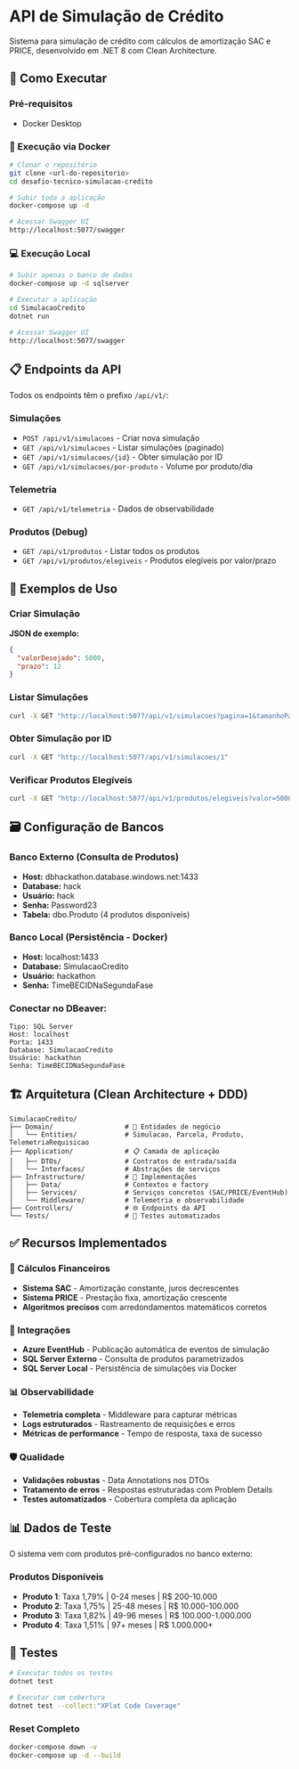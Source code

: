 # API de Simulação de Crédito

Sistema para simulação de crédito com cálculos de amortização SAC e PRICE, desenvolvido em .NET 8 com Clean Architecture.

## 🚀 Como Executar

### **Pré-requisitos**
- Docker Desktop

### **🐳 Execução via Docker**

```bash
# Clonar o repositório
git clone <url-do-repositorio>
cd desafio-tecnico-simulacao-credito

# Subir toda a aplicação
docker-compose up -d

# Acessar Swagger UI
http://localhost:5077/swagger
```

### **💻 Execução Local**

```bash
# Subir apenas o banco de dados
docker-compose up -d sqlserver

# Executar a aplicação
cd SimulacaoCredito
dotnet run

# Acessar Swagger UI
http://localhost:5077/swagger
```

## 📋 Endpoints da API

Todos os endpoints têm o prefixo `/api/v1/`:

### **Simulações**
- `POST /api/v1/simulacoes` - Criar nova simulação
- `GET /api/v1/simulacoes` - Listar simulações (paginado)
- `GET /api/v1/simulacoes/{id}` - Obter simulação por ID
- `GET /api/v1/simulacoes/por-produto` - Volume por produto/dia

### **Telemetria**
- `GET /api/v1/telemetria` - Dados de observabilidade

### **Produtos (Debug)**
- `GET /api/v1/produtos` - Listar todos os produtos
- `GET /api/v1/produtos/elegiveis` - Produtos elegíveis por valor/prazo

## 🧪 Exemplos de Uso

### **Criar Simulação**

**JSON de exemplo:**
```json
{
  "valorDesejado": 5000,
  "prazo": 12
}
```

### **Listar Simulações**
```bash
curl -X GET "http://localhost:5077/api/v1/simulacoes?pagina=1&tamanhoPagina=10"
```

### **Obter Simulação por ID**
```bash
curl -X GET "http://localhost:5077/api/v1/simulacoes/1"
```

### **Verificar Produtos Elegíveis**
```bash
curl -X GET "http://localhost:5077/api/v1/produtos/elegiveis?valor=5000&prazo=12"
```

## 🗃️ Configuração de Bancos

### **Banco Externo (Consulta de Produtos)**
- **Host:** dbhackathon.database.windows.net:1433
- **Database:** hack
- **Usuário:** hack
- **Senha:** Password23
- **Tabela:** dbo.Produto (4 produtos disponíveis)

### **Banco Local (Persistência - Docker)**
- **Host:** localhost:1433
- **Database:** SimulacaoCredito
- **Usuário:** hackathon
- **Senha:** TimeBECIDNaSegundaFase

### **Conectar no DBeaver:**
```
Tipo: SQL Server
Host: localhost
Porta: 1433
Database: SimulacaoCredito
Usuário: hackathon
Senha: TimeBECIDNaSegundaFase
```

## 🏗️ Arquitetura (Clean Architecture + DDD)

```
SimulacaoCredito/
├── Domain/                  # 🎯 Entidades de negócio
│   └── Entities/            # Simulacao, Parcela, Produto, TelemetriaRequisicao
├── Application/             # 📋 Camada de aplicação
│   ├── DTOs/                # Contratos de entrada/saída
│   └── Interfaces/          # Abstrações de serviços
├── Infrastructure/          # 🔧 Implementações
│   ├── Data/                # Contextos e factory
│   ├── Services/            # Serviços concretos (SAC/PRICE/EventHub)
│   └── Middleware/          # Telemetria e observabilidade
├── Controllers/             # 🌐 Endpoints da API
└── Tests/                   # 🧪 Testes automatizados
```

## ✅ Recursos Implementados

### **🧮 Cálculos Financeiros**
- **Sistema SAC** - Amortização constante, juros decrescentes
- **Sistema PRICE** - Prestação fixa, amortização crescente
- **Algoritmos precisos** com arredondamentos matemáticos corretos

### **🔌 Integrações**
- **Azure EventHub** - Publicação automática de eventos de simulação
- **SQL Server Externo** - Consulta de produtos parametrizados
- **SQL Server Local** - Persistência de simulações via Docker

### **📊 Observabilidade**
- **Telemetria completa** - Middleware para capturar métricas
- **Logs estruturados** - Rastreamento de requisições e erros
- **Métricas de performance** - Tempo de resposta, taxa de sucesso

### **🛡️ Qualidade**
- **Validações robustas** - Data Annotations nos DTOs
- **Tratamento de erros** - Respostas estruturadas com Problem Details
- **Testes automatizados** - Cobertura completa da aplicação

## 📊 Dados de Teste

O sistema vem com produtos pré-configurados no banco externo:

### **Produtos Disponíveis**
- **Produto 1**: Taxa 1,79% | 0-24 meses | R$ 200-10.000
- **Produto 2**: Taxa 1,75% | 25-48 meses | R$ 10.000-100.000
- **Produto 3**: Taxa 1,82% | 49-96 meses | R$ 100.000-1.000.000
- **Produto 4**: Taxa 1,51% | 97+ meses | R$ 1.000.000+

## 🧪 Testes

```bash
# Executar todos os testes
dotnet test

# Executar com cobertura
dotnet test --collect:"XPlat Code Coverage"
```

### **Reset Completo**
```bash
docker-compose down -v
docker-compose up -d --build
```
